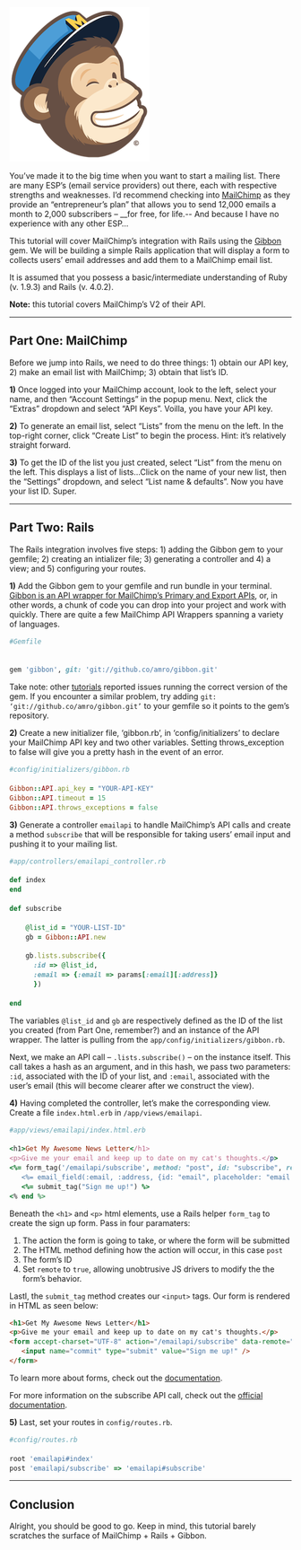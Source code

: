 ![mailchip logo](public/blog/mailchimp_plug_gibbon_plus_rails_create_a_basic_sign_up_form/img/logo.png)

You’ve made it to the big time when you want to start a mailing list. There are many ESP’s (email service providers) out there, each with respective strengths and weaknesses. I’d recommend checking into [MailChimp](https://mailchimp.com/) as they provide an “entrepreneur’s plan” that allows you to send 12,000 emails a month to 2,000 subscribers – __for free, for life.-- And because I have no experience with any other ESP…

This tutorial will cover MailChimp’s integration with Rails using the [Gibbon](https://github.com/amro/gibbon) gem. We will be building a simple Rails application that will display a form to collects users’ email addresses and add them to a MailChimp email list.

It is assumed that you possess a basic/intermediate understanding of Ruby (v. 1.9.3) and Rails (v. 4.0.2).

__Note:__ this tutorial covers MailChimp’s V2 of their API.

----

## Part One: MailChimp

Before we jump into Rails, we need to do three things: 1) obtain our API key, 2) make an email list with MailChimp; 3) obtain that list’s ID.

__1)__ Once logged into your MailChimp account, look to the left, select your name, and then “Account Settings” in the popup menu. Next, click the “Extras” dropdown and select “API Keys”. Voilla, you have your API key.

__2)__ To generate an email list, select “Lists” from the menu on the left. In the top-right corner, click “Create List” to begin the process. Hint: it’s relatively straight forward.

__3)__ To get the ID of the list you just created, select “List” from the menu on the left. This displays a list of lists…Click on the name of your new list, then the “Settings” dropdown, and select “List name & defaults”. Now you have your list ID. Super.

----

## Part Two: Rails

The Rails integration involves five steps: 1) adding the Gibbon gem to your gemfile; 2) creating an intializer file; 3) generating a controller and 4) a view; and 5) configuring your routes.

__1)__ Add the Gibbon gem to your gemfile and run bundle in your terminal. [Gibbon is an API wrapper for MailChimp’s Primary and Export APIs](https://github.com/amro/gibbon), or, in other words, a chunk of code you can drop into your project and work with quickly. There are quite a few MailChimp API Wrappers spanning a variety of languages.

```ruby
#Gemfile


gem 'gibbon', git: 'git://github.co/amro/gibbon.git'
```

Take note: other [tutorials](http://mrgeorgegray.com/workflow/getting-a-grip-on-gibbon/) reported issues running the correct version of the gem. If you encounter a similar problem, try adding `git: ‘git://github.co/amro/gibbon.git’` to your gemfile so it points to the gem’s repository.

__2)__ Create a new initializer file, ‘gibbon.rb’, in ‘config/initializers’ to declare your MailChimp API key and two other variables. Setting throws_exception to false will give you a pretty hash in the event of an error.

```ruby
#config/initializers/gibbon.rb

Gibbon::API.api_key = "YOUR-API-KEY"
Gibbon::API.timeout = 15
Gibbon::API.throws_exceptions = false
```

__3)__ Generate a controller `emailapi` to handle MailChimp’s API calls and create a method `subscribe` that will be responsible for taking users’ email input and pushing it to your mailing list.

```ruby
#app/controllers/emailapi_controller.rb

def index
end

def subscribe

    @list_id = "YOUR-LIST-ID"
    gb = Gibbon::API.new

    gb.lists.subscribe({
      :id => @list_id,
      :email => {:email => params[:email][:address]}
      })

end
```

The variables `@list_id` and `gb` are respectively defined as the ID of the list you created (from Part One, remember?) and an instance of the API wrapper. The latter is pulling from the `app/config/initializers/gibbon.rb`.

Next, we make an API call – `.lists.subscribe()` – on the instance itself. This call takes a hash as an argument, and in this hash, we pass two parameters: `:id`, associated with the ID of your list, and `:email`, associated with the user’s email (this will become clearer after we construct the view).

__4)__ Having completed the controller, let’s make the corresponding view. Create a file `index.html.erb` in `/app/views/emailapi`.

```ruby
#app/views/emailapi/index.html.erb

<h1>Get My Awesome News Letter</h1>
<p>Give me your email and keep up to date on my cat's thoughts.</p>
<%= form_tag('/emailapi/subscribe', method: "post", id: "subscribe", remote: "true") do -%>
   <%= email_field(:email, :address, {id: "email", placeholder: "email address"}) %>
   <%= submit_tag("Sign me up!") %>
<% end %>
```

Beneath the `<h1>` and `<p>` html elements, use a Rails helper `form_tag` to create the sign up form. Pass in four paramaters:

1. The action the form is going to take, or where the form will be submitted
2. The HTML method defining how the action will occur, in this case `post`
3. The form’s ID
4. Set `remote` to `true`, allowing unobtrusive JS drivers to modify the the form’s behavior.

Lastl, the `submit_tag` method creates our `<input>` tags. Our form is rendered in HTML as seen below:

```html
<h1>Get My Awesome News Letter</h1>
<p>Give me your email and keep up to date on my cat's thoughts.</p>
<form accept-charset="UTF-8" action="/emailapi/subscribe" data-remote="true" id="subscribe" method="post"><div style="margin:0;padding:0;display:inline"><input name="utf8" type="hidden" value="&#x2713;" /></div>   <input id="email" name="email[address]" placeholder="email address" type="email" />
   <input name="commit" type="submit" value="Sign me up!" />
</form>
```

To learn more about forms, check out the [documentation](http://api.rubyonrails.org/classes/ActionView/Helpers/FormHelper.html).

For more information on the subscribe API call, check out the [official documentation](https://developer.mailchimp.com/documentation/mailchimp/reference/lists/members/#create-post_lists_list_id_members).

__5)__ Last, set your routes in `config/routes.rb`.

```ruby
#config/routes.rb

root 'emailapi#index'
post 'emailapi/subscribe' => 'emailapi#subscribe'
```

----

## Conclusion

Alright, you should be good to go. Keep in mind, this tutorial barely scratches the surface of MailChimp + Rails + Gibbon.
